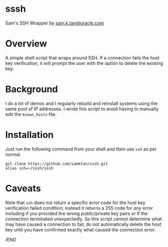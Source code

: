 # sssh
Sam's SSH Wrapper by sam.k.tan@oracle.com

# Overview

A simple shell script that wraps around SSH. If a connection fails the host key verification, it will prompt the user with the option to delete the existing key.

# Background

I do a lot of demos and I regularly rebuild and reinstall systems using the same pool of IP addresses. I wrote this script to avoid having to manually edit the `known_hosts` file.

# Installation

Just run the following command from your shell and then use `ssh` as per normal.

```
git clone https://github.com/samktan/sssh.git
alias ssh=~/sssh/sssh
```

# Caveats

Note that `ssh` does not return a specific error code for the host key verification failed condition; instead it returns a 255 code for _any_ error including if you provided the wrong public/private key pairs or if the connection terminated unexpectedly. So this script cannot determine what may have caused a connection to fail, do not automatically delete the host key until you have confirmed exactly what caused the connection error.

/END
